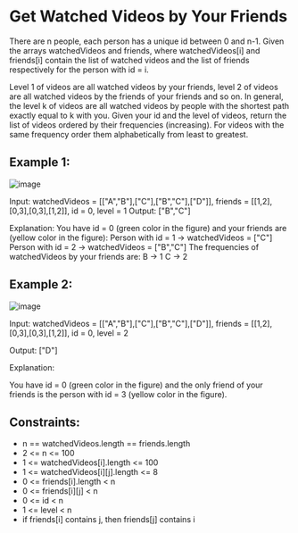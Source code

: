 # Get Watched Videos by Your Friends

There are n people, each person has a unique id between 0 and n-1. Given the arrays watchedVideos and friends, where watchedVideos[i] and friends[i] contain the list of watched videos and the list of friends respectively for the person with id = i.

Level 1 of videos are all watched videos by your friends, level 2 of videos are all watched videos by the friends of your friends and so on. In general, the level k of videos are all watched videos by people with the shortest path exactly equal to k with you. Given your id and the level of videos, return the list of videos ordered by their frequencies (increasing). For videos with the same frequency order them alphabetically from least to greatest. 

## Example 1:

![image](https://user-images.githubusercontent.com/94119476/235182438-f31e93f6-0b74-45e3-a195-8b269a8f7e0d.png)

Input: watchedVideos = [["A","B"],["C"],["B","C"],["D"]], friends = [[1,2],[0,3],[0,3],[1,2]], id = 0, level = 1
Output: ["B","C"] 

Explanation: 
You have id = 0 (green color in the figure) and your friends are (yellow color in the figure):
Person with id = 1 -> watchedVideos = ["C"] 
Person with id = 2 -> watchedVideos = ["B","C"] 
The frequencies of watchedVideos by your friends are: 
B -> 1 
C -> 2

## Example 2:

![image](https://user-images.githubusercontent.com/94119476/235182523-be62e3a0-e2b6-42b0-8b82-4aebe12c3174.png)

Input: watchedVideos = [["A","B"],["C"],["B","C"],["D"]], friends = [[1,2],[0,3],[0,3],[1,2]], id = 0, level = 2

Output: ["D"]

Explanation: 

You have id = 0 (green color in the figure) and the only friend of your friends is the person with id = 3 (yellow color in the figure).

## Constraints:

* n == watchedVideos.length == friends.length
* 2 <= n <= 100
* 1 <= watchedVideos[i].length <= 100
* 1 <= watchedVideos[i][j].length <= 8
* 0 <= friends[i].length < n
* 0 <= friends[i][j] < n
* 0 <= id < n
* 1 <= level < n
* if friends[i] contains j, then friends[j] contains i
